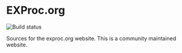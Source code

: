 # EXProc.org

![Build status](https://api.travis-ci.org/xproc/exproc.org.svg?branch=master)

Sources for the exproc.org website. This is a community maintained website.
